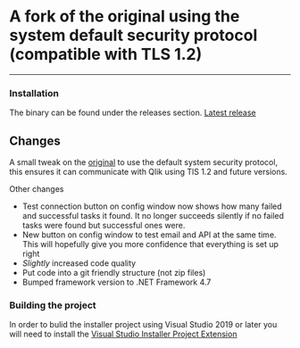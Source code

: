 # A fork of the original using the system default security protocol (compatible with TLS 1.2)
---------------------------------------------------------------------------------------------

### Installation
The binary can be found under the releases section. [Latest release](https://github.com/SBentley/QlikSense-Task-Failure-Email-Alerts/releases/tag/v1.0.0)

## Changes
 A small tweak on the [original](https://github.com/NickAkincilar/QlikSense-Task-Failure-Email-Alerts) to use the default system security protocol, this ensures it can communicate with Qlik using TlS 1.2 and future versions.

 Other changes
 * Test connection button on config window now shows how many failed and successful tasks it found. It no longer succeeds silently if no failed tasks were found but successful ones were.
 * New button on config window to test email and API at the same time. This will hopefully give you more confidence that everything is set up right
 * _Slightly_ increased code quality
 * Put code into a git friendly structure (not zip files)
 * Bumped framework version to .NET Framework 4.7

### Building the project
 In order to bulid the installer project using Visual Studio 2019 or later you will need to install the [Visual Studio Installer Project Extension](https://marketplace.visualstudio.com/items?itemName=VisualStudioClient.MicrosoftVisualStudio2017InstallerProjects)
